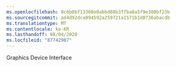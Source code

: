 ```yaml
---
ms.openlocfilehash: 0c6b8bf13308e0abbd88b3ffba8a5f9e380bf23b
ms.sourcegitcommit: ad4d92dce894592a259721a1571b1d8736abacdb
ms.translationtype: MT
ms.contentlocale: ko-KR
ms.lasthandoff: 08/04/2020
ms.locfileid: "87742987"
---
```

Graphics Device Interface
